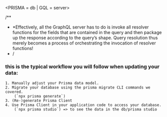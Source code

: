 <PRISMA = db | GQL = server>

<!--  TODO: eventually better iding... like add the id from the data base if there is one there already kind of thing for a movie
 * and then eventually for an actor as well 
 ! yes so the db... will build as users play bc once they enter a movie, it will be fetched
 ! then, once fetched.. the movieObj will be saved to the db
 ! SO THAT the next time the movie is guessed by another user, it will be fetched from the db and not the wiki (bc that will be the first attempt the app makes)
 -->


 /**
 * *Effectively, all the GraphQL server has to do is invoke all resolver functions for the fields that are contained in the query and then package up the response according to the query’s shape. Query resolution thus merely becomes a process of orchestrating the invocation of resolver functions!
 * /


<!-- ? we are going to want the actors id to be set as either a new uuid if theyre not in the db, OR if their already in db then use that id. -->
<!-- TODO: so we need to implement that functionality into the db/gql stuff
we need to have the castList setting include the id (the setting within the movie setting) -->

### this is the typical workflow you will follow when updating your data:
    1. Manually adjust your Prisma data model.
    2. Migrate your database using the prisma migrate CLI commands we covered.
        (`npx prisma generate`)
    3. (Re-)generate Prisma Client
    4. Use Prisma Client in your application code to access your database.
        (`npx prisma studio`) => to see the data in the db/prisma studio

<!--  -->